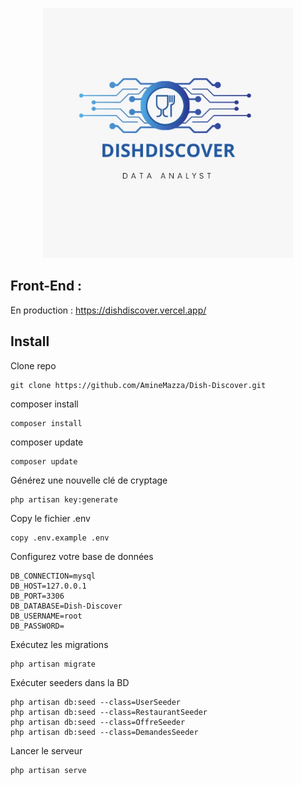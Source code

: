 <p align="center"><a href="" target="_blank"><img src="public/assets/img/logo-DishDiscover/DishDiscover.jpg" width="400" height="400px" alt="DishDiscover Logo"></a></p>

## Front-End : 
En production : https://dishdiscover.vercel.app/

## Install

Clone repo

```
git clone https://github.com/AmineMazza/Dish-Discover.git
```

composer install  

```
composer install
```

composer update 

```
composer update
```

Générez une nouvelle clé de cryptage

```
php artisan key:generate
```

Copy le fichier .env

```
copy .env.example .env
```

Configurez votre base de données

```
DB_CONNECTION=mysql
DB_HOST=127.0.0.1
DB_PORT=3306
DB_DATABASE=Dish-Discover
DB_USERNAME=root
DB_PASSWORD=
```

Exécutez les migrations

```
php artisan migrate
```
Exécuter seeders dans la BD
```
php artisan db:seed --class=UserSeeder
php artisan db:seed --class=RestaurantSeeder
php artisan db:seed --class=OffreSeeder
php artisan db:seed --class=DemandesSeeder
```

Lancer le serveur

```
php artisan serve
```

